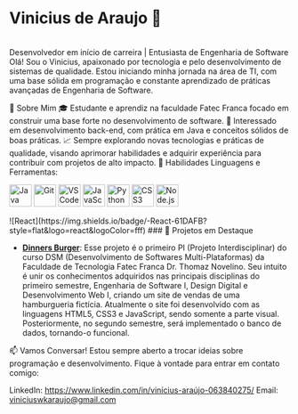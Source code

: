 <h1>Vinicius de Araujo 👋</h1> <br>
Desenvolvedor em início de carreira | Entusiasta de Engenharia de Software
Olá! Sou o Vinicius, apaixonado por tecnologia e pelo desenvolvimento de sistemas de qualidade. Estou iniciando minha jornada na área de TI, com uma base sólida em programação e constante aprendizado de práticas avançadas de Engenharia de Software.

🌟 Sobre Mim
🎓 Estudante e aprendiz na faculdade Fatec Franca focado em construir uma base forte no desenvolvimento de software.
🔎 Interessado em desenvolvimento back-end, com prática em Java e conceitos sólidos de boas práticas.
📈 Sempre explorando novas tecnologias e práticas de qualidade, visando aprimorar habilidades e adquirir experiência para contribuir com projetos de alto impacto.
🚀 Habilidades
Linguagens e Ferramentas:

<p align="left"> <img src="https://cdn.jsdelivr.net/gh/devicons/devicon/icons/java/java-original.svg" alt="Java" width="40" height="40"/> <img src="https://cdn.jsdelivr.net/gh/devicons/devicon/icons/git/git-original.svg" alt="Git" width="40" height="40"/> <img src="https://cdn.jsdelivr.net/gh/devicons/devicon/icons/vscode/vscode-original.svg" alt="VS Code" width="40" height="40"/> <img src="https://cdn.jsdelivr.net/gh/devicons/devicon/icons/javascript/javascript-original.svg" alt="JavaScript" width="40" height="40"/> <img src="https://cdn.jsdelivr.net/gh/devicons/devicon/icons/python/python-original.svg" alt="Python" width="40" height="40"/> <img src="https://cdn.jsdelivr.net/gh/devicons/devicon/icons/css3/css3-original.svg" alt="CSS3" width="40" height="40"/> <img src="https://cdn.jsdelivr.net/gh/devicons/devicon/icons/nodejs/nodejs-original.svg" alt="Node.js" width="40" height="40"/> </p>
![React](https://img.shields.io/badge/-React-61DAFB?style=flat&logo=react&logoColor=fff)
### 📌 Projetos em Destaque

- [**Dinners Burger**](https://github.com/Viniciussinc/Pi_1_Semestre): Esse projeto é o primeiro PI (Projeto Interdisciplinar) do curso DSM (Desenvolvimento de Softwares Multi-Plataformas) da Faculdade de Tecnologia Fatec Franca Dr. Thomaz Novelino. Seu intuito é unir os conhecimentos adquiridos nas principais disciplinas do primeiro semestre, Engenharia de Software I, Design Digital e Desenvolvimento Web I, criando um site de vendas de uma hamburgueria fictícia. Atualmente o site foi desenvolvido com as linguagens HTML5, CSS3 e JavaScript, sendo somente a parte visual. Posteriormente, no segundo semestre, será implementado o banco de dados, tornando-o funcional.




📫 Vamos Conversar!
Estou sempre aberto a trocar ideias sobre programação e desenvolvimento. Fique à vontade para entrar em contato comigo:

LinkedIn: https://www.linkedin.com/in/vinícius-araújo-063840275/
Email: viniciuswkaraujo@gmail.com
